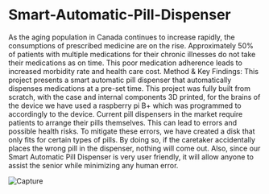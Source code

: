 # Smart-Automatic-Pill-Dispenser
  As the aging population in Canada continues to increase rapidly, the consumptions of prescribed medicine are on the rise. Approximately 50% of patients with multiple medications for their chronic illnesses do not take their medications as on time. This poor medication adherence leads to increased morbidity rate and health care cost.
Method & Key Findings: 
This project presents a smart automatic pill dispenser that automatically dispenses medications at a pre-set time. This project was fully built from scratch, with the case and internal components 3D printed, for the brains of the device we have used a raspberry pi B+ which was programmed to accordingly to the device. 
Current pill dispensers in the market require patients to arrange their pills themselves. This can lead to errors and possible health risks. To mitigate these errors, we have created a disk that only fits for certain types of pills. By doing so, if the caretaker accidentally places the wrong pill in the dispenser, nothing will come out. Also, since our Smart Automatic Pill Dispenser is very user friendly, it will allow anyone to assist the senior while minimizing any human error.


![Capture](https://user-images.githubusercontent.com/94034039/141072942-8e9ecce2-aa37-402f-a6d0-72bb91bd2b84.JPG)
